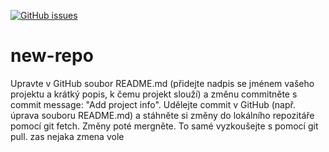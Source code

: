  <a href="https://github.com/lubazantova-cen68152/new-repo/issues"><img alt="GitHub issues" src="https://img.shields.io/github/issues/lubazantova-cen68152/new-repo"></a>

# new-repo

Upravte v GitHub soubor README.md (přidejte nadpis se jménem vašeho projektu a krátký popis, k čemu projekt slouží) a změnu commitněte s commit message: "Add project info".
Udělejte commit v GitHub (např. úprava souboru README.md) a stáhněte si změny do lokálního repozitáře pomocí git fetch. Změny poté mergněte. To samé vyzkoušejte s pomocí git pull.
zas nejaka zmena vole
